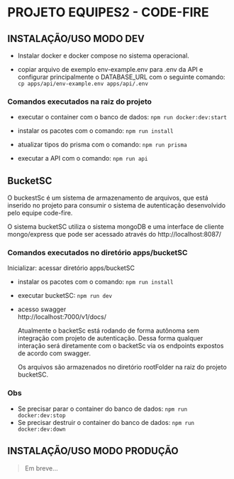 # PROJETO EQUIPES2 - CODE-FIRE

## INSTALAÇÃO/USO MODO DEV

- Instalar docker e docker compose no sistema operacional.

- copiar arquivo de exemplo env-example.env para .env da API e configurar principalmente o DATABASE_URL com o seguinte comando:
  `cp apps/api/env-example.env apps/api/.env`

### Comandos executados na raiz do projeto

- executar o container com o banco de dados:
  `npm run docker:dev:start`

- instalar os pacotes com o comando:
  `npm run install`

- atualizar tipos do prisma com o comando:
  `npm run prisma`

- executar a API com o comando:
  `npm run api`

## BucketSC

O buckestSc é um sistema de armazenamento de arquivos, que está inserido no projeto para
consumir o sistema de autenticação desenvolvido pelo equipe code-fire.

O sistema bucketSC utiliza o sistema mongoDB e uma interface de cliente mongo/express
que pode ser acessado através do http://localhost:8087/

### Comandos executados no diretório apps/bucketSC

Inicializar: acessar diretório apps/bucketSC

- instalar os pacotes com o comando:
  `npm run install`

- executar bucketSC:
  `npm run dev`

- acesso swagger  
  http://localhost:7000/v1/docs/

  Atualmente o backetSc está rodando de forma autônoma sem integração
  com projeto de autenticação. Dessa forma qualquer interação será diretamente
  com o backetSc via os endpoints expostos de acordo com swagger.

  Os arquivos são armazenados no diretório rootFolder na raiz do projeto bucketSC.

### Obs

- Se precisar parar o container do banco de dados: `npm run docker:dev:stop`
- Se precisar destruir o container do banco de dados: `npm run docker:dev:down`

## INSTALAÇÃO/USO MODO PRODUÇÃO

> Em breve...
